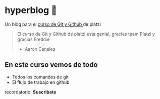 # hyperblog 💛
Un blog para el [ curso de Git y Github ](https://platzi.com/cursos/git-github/ "curso de Git y Github") de platzi
>El curso de Git y Github de platzi esta genial, gracias team Platzi y gracias Freddie 
> - Aaron Canales

## En este curso vemos de todo
* Todos los comandos de git
* El flujo de trabajo en github

recordatorio: **Suscribete**

